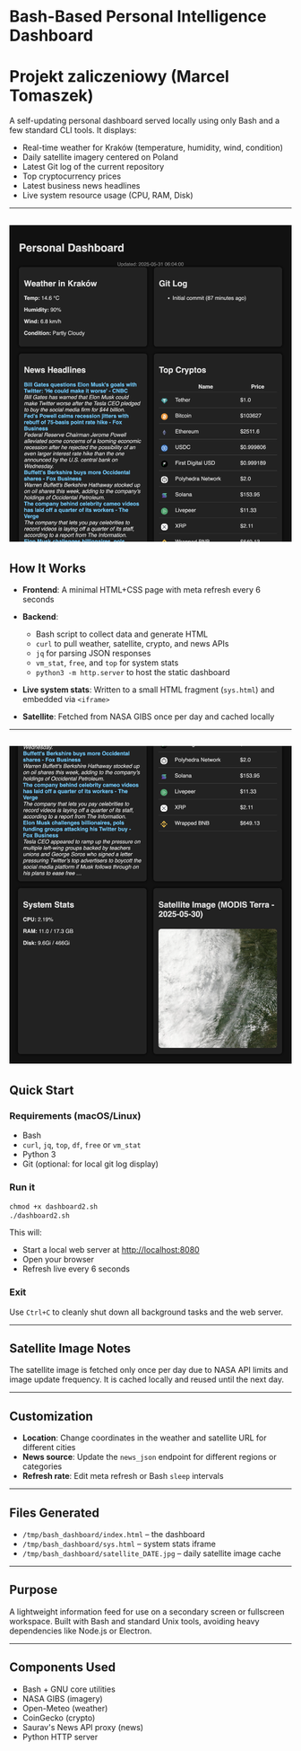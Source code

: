 # Bash-Based Personal Intelligence Dashboard
# Projekt zaliczeniowy (Marcel Tomaszek)

A self-updating personal dashboard served locally using only Bash and a few standard CLI tools. It displays:

* Real-time weather for Kraków (temperature, humidity, wind, condition)
* Daily satellite imagery centered on Poland
* Latest Git log of the current repository
* Top cryptocurrency prices
* Latest business news headlines
* Live system resource usage (CPU, RAM, Disk)

---
![Dashboard](Zrzut%20ekranu%202025-05-31%20o%2006.04.10.png)
---

## How It Works

* **Frontend**: A minimal HTML+CSS page with meta refresh every 6 seconds
* **Backend**:

  * Bash script to collect data and generate HTML
  * `curl` to pull weather, satellite, crypto, and news APIs
  * `jq` for parsing JSON responses
  * `vm_stat`, `free`, and `top` for system stats
  * `python3 -m http.server` to host the static dashboard
* **Live system stats**: Written to a small HTML fragment (`sys.html`) and embedded via `<iframe>`
* **Satellite**: Fetched from NASA GIBS once per day and cached locally

---
![Dashboard](Zrzut%20ekranu%202025-05-31%20o%2006.04.28.png)
---

## Quick Start

### Requirements (macOS/Linux)

* Bash
* `curl`, `jq`, `top`, `df`, `free` or `vm_stat`
* Python 3
* Git (optional: for local git log display)

### Run it

```
chmod +x dashboard2.sh
./dashboard2.sh
```

This will:

* Start a local web server at [http://localhost:8080](http://localhost:8080)
* Open your browser
* Refresh live every 6 seconds

### Exit

Use `Ctrl+C` to cleanly shut down all background tasks and the web server.

---

## Satellite Image Notes

The satellite image is fetched only once per day due to NASA API limits and image update frequency. It is cached locally and reused until the next day.

---

## Customization

* **Location**: Change coordinates in the weather and satellite URL for different cities
* **News source**: Update the `news_json` endpoint for different regions or categories
* **Refresh rate**: Edit meta refresh or Bash `sleep` intervals

---

## Files Generated

* `/tmp/bash_dashboard/index.html` – the dashboard
* `/tmp/bash_dashboard/sys.html` – system stats iframe
* `/tmp/bash_dashboard/satellite_DATE.jpg` – daily satellite image cache

---

## Purpose

A lightweight information feed for use on a secondary screen or fullscreen workspace. Built with Bash and standard Unix tools, avoiding heavy dependencies like Node.js or Electron.

---

## Components Used

* Bash + GNU core utilities
* NASA GIBS (imagery)
* Open-Meteo (weather)
* CoinGecko (crypto)
* Saurav's News API proxy (news)
* Python HTTP server
